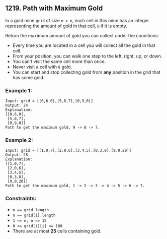 ## 1219. Path with Maximum Gold

In a gold mine ```grid``` of size ```m x n```, each cell in this mine has an integer representing the amount of gold in that cell, ```0``` if it is empty.

Return the maximum amount of gold you can collect under the conditions:

* Every time you are located in a cell you will collect all the gold in that cell.
* From your position, you can walk one step to the left, right, up, or down.
* You can't visit the same cell more than once.
* Never visit a cell with ```0``` gold.
* You can start and stop collecting gold from **any** position in the grid that has some gold.

### Example 1:
```
Input: grid = [[0,6,0],[5,8,7],[0,9,0]]
Output: 24
Explanation:
[[0,6,0],
 [5,8,7],
 [0,9,0]]
Path to get the maximum gold, 9 -> 8 -> 7.
```
### Example 2:
```
Input: grid = [[1,0,7],[2,0,6],[3,4,5],[0,3,0],[9,0,20]]
Output: 28
Explanation:
[[1,0,7],
 [2,0,6],
 [3,4,5],
 [0,3,0],
 [9,0,20]]
Path to get the maximum gold, 1 -> 2 -> 3 -> 4 -> 5 -> 6 -> 7.
```

### Constraints:

* ```m == grid.length```
* ```n == grid[i].length```
* ```1 <= m, n <= 15```
* ```0 <= grid[i][j] <= 100```
* There are at most **25** cells containing gold.